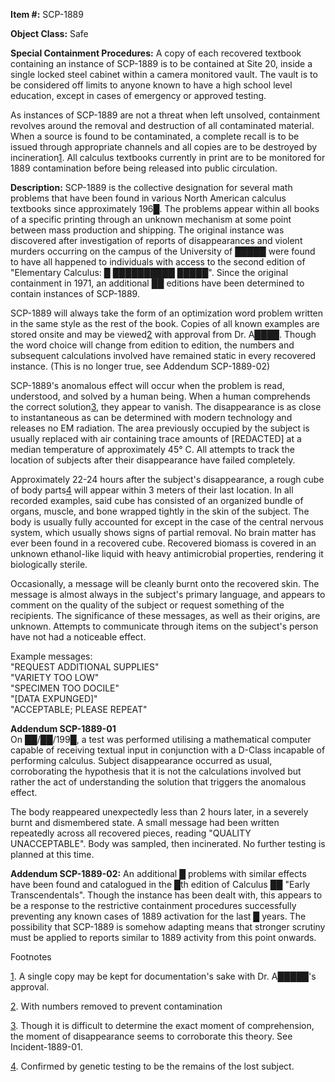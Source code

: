 **Item #:** SCP-1889

**Object Class:** Safe

**Special Containment Procedures:** A copy of each recovered textbook containing an instance of SCP-1889 is to be contained at Site 20, inside a single locked steel cabinet within a camera monitored vault. The vault is to be considered off limits to anyone known to have a high school level education, except in cases of emergency or approved testing.

As instances of SCP-1889 are not a threat when left unsolved, containment revolves around the removal and destruction of all contaminated material. When a source is found to be contaminated, a complete recall is to be issued through appropriate channels and all copies are to be destroyed by incineration[1](javascript:;). All calculus textbooks currently in print are to be monitored for 1889 contamination before being released into public circulation.

**Description:** SCP-1889 is the collective designation for several math problems that have been found in various North American calculus textbooks since approximately 196█. The problems appear within all books of a specific printing through an unknown mechanism at some point between mass production and shipping. The original instance was discovered after investigation of reports of disappearances and violent murders occurring on the campus of the University of █████ were found to have all happened to individuals with access to the second edition of "Elementary Calculus: █ ██████████ █████". Since the original containment in 1971, an additional ██ editions have been determined to contain instances of SCP-1889.

SCP-1889 will always take the form of an optimization word problem written in the same style as the rest of the book. Copies of all known examples are stored onsite and may be viewed[2](javascript:;) with approval from Dr. A████. Though the word choice will change from edition to edition, the numbers and subsequent calculations involved have remained static in every recovered instance. (This is no longer true, see Addendum SCP-1889-02)

SCP-1889's anomalous effect will occur when the problem is read, understood, and solved by a human being. When a human comprehends the correct solution[3](javascript:;), they appear to vanish. The disappearance is as close to instantaneous as can be determined with modern technology and releases no EM radiation. The area previously occupied by the subject is usually replaced with air containing trace amounts of \[REDACTED\] at a median temperature of approximately 45° C. All attempts to track the location of subjects after their disappearance have failed completely.

Approximately 22-24 hours after the subject's disappearance, a rough cube of body parts[4](javascript:;) will appear within 3 meters of their last location. In all recorded examples, said cube has consisted of an organized bundle of organs, muscle, and bone wrapped tightly in the skin of the subject. The body is usually fully accounted for except in the case of the central nervous system, which usually shows signs of partial removal. No brain matter has ever been found in a recovered cube. Recovered biomass is covered in an unknown ethanol-like liquid with heavy antimicrobial properties, rendering it biologically sterile.

Occasionally, a message will be cleanly burnt onto the recovered skin. The message is almost always in the subject's primary language, and appears to comment on the quality of the subject or request something of the recipients. The significance of these messages, as well as their origins, are unknown. Attempts to communicate through items on the subject's person have not had a noticeable effect.

Example messages:  
"REQUEST ADDITIONAL SUPPLIES"  
"VARIETY TOO LOW"  
"SPECIMEN TOO DOCILE"  
"\[DATA EXPUNGED\]"  
"ACCEPTABLE; PLEASE REPEAT"

**Addendum SCP-1889-01**  
On ██/██/199█, a test was performed utilising a mathematical computer capable of receiving textual input in conjunction with a D-Class incapable of performing calculus. Subject disappearance occurred as usual, corroborating the hypothesis that it is not the calculations involved but rather the act of understanding the solution that triggers the anomalous effect.

The body reappeared unexpectedly less than 2 hours later, in a severely burnt and dismembered state. A small message had been written repeatedly across all recovered pieces, reading "QUALITY UNACCEPTABLE". Body was sampled, then incinerated. No further testing is planned at this time.

**Addendum SCP-1889-02:** An additional █ problems with similar effects have been found and catalogued in the █th edition of Calculus ██ "Early Transcendentals". Though the instance has been dealt with, this appears to be a response to the restrictive containment procedures successfully preventing any known cases of 1889 activation for the last █ years. The possibility that SCP-1889 is somehow adapting means that stronger scrutiny must be applied to reports similar to 1889 activity from this point onwards.

Footnotes

[1](javascript:;). A single copy may be kept for documentation's sake with Dr. A█████'s approval.

[2](javascript:;). With numbers removed to prevent contamination

[3](javascript:;). Though it is difficult to determine the exact moment of comprehension, the moment of disappearance seems to corroborate this theory. See Incident-1889-01.

[4](javascript:;). Confirmed by genetic testing to be the remains of the lost subject.